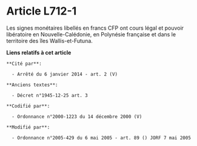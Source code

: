 # Article L712-1

Les signes monétaires libellés en francs CFP ont cours légal et pouvoir libératoire en Nouvelle-Calédonie, en Polynésie
française et dans le territoire des îles Wallis-et-Futuna.

**Liens relatifs à cet article**

	**Cité par**:

	  - Arrêté du 6 janvier 2014 - art. 2 (V)

	**Anciens textes**:

	  - Décret n°1945-12-25 art. 3

	**Codifié par**:

	  - Ordonnance n°2000-1223 du 14 décembre 2000 (V)

	**Modifié par**:

	  - Ordonnance n°2005-429 du 6 mai 2005 - art. 89 () JORF 7 mai 2005
